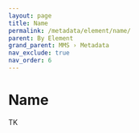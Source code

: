 ```yaml
---
layout: page
title: Name
permalink: /metadata/element/name/
parent: By Element
grand_parent: MMS › Metadata
nav_exclude: true
nav_order: 6
---
```


# Name
TK